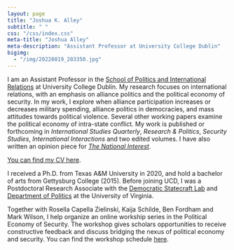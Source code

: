 ```yaml
---
layout: page
title: "Joshua K. Alley"
subtitle: " "
css: "/css/index.css"
meta-title: "Joshua Alley"
meta-description: "Assistant Professor at University College Dublin"
bigimg:
  - "/img/20220819_203350.jpg" 
---
```


I am an Assistant Professor in the [School of Politics and International Relations](https://www.ucd.ie/spire/) at University College Dublin. 
My research focuses on international relations, with an emphasis on alliance politics and the political economy of security.
In my work, I explore when alliance participation increases or decreases military spending, alliance politics in democracies, and mass attitudes towards political violence. 
Several other working papers examine the political economy of intra-state conflict. 
My work is published or forthcoming in *International Studies Quarterly*, *Research & Politics*, *Security Studies*, *International Interactions* and two edited volumes. I have also written an opinion piece for *[The National Interest](https://nationalinterest.org/blog/buzz/does-indo-pacific-need-alliance-nato-170896)*. 

[You can find my CV here](CV.pdf).

I received a Ph.D. from Texas A&M University in 2020, and hold a bachelor of arts from Gettysburg College (2015). Before joining UCD, I was a Postdoctoral Research Associate with the [Democratic Statecraft Lab](http://statecraftlab.virginia.edu/) and [Department of Politics](https://politics.virginia.edu/) at the University of Virginia.

Together with Rosella Capella Zielinski, Kaija Schilde, Ben Fordham and Mark Wilson, I help organize an online workship series in the Political Economy of Security. The workshop gives scholars opportunities to receive constructive feedback and discuss bridging the nexus of political economy and security. You can find the workshop schedule [here](http://www.bu.edu/pardeeschool/research/project-on-the-political-economy-of-security/). 
